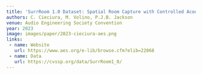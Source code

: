 ```yaml
---
title: 'SurrRoom 1.0 Dataset: Spatial Room Capture with Controlled Acoustic and Optical Measurements'
authors: C. Cieciura, M. Volino, P.J.B. Jackson
venue: Audio Engineering Society Convention
year: 2023
image: images/paper/2023-cieciura-aes.png
links:
 - name: Website
   url: https://www.aes.org/e-lib/browse.cfm?elib=22068
 - name: Data
   url: https://cvssp.org/data/SurrRoom1_0/
---
```

